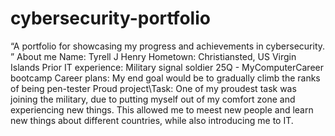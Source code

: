 # cybersecurity-portfolio
“A portfolio for showcasing my progress and achievements in cybersecurity. ”
About me
Name: Tyrell J Henry
Hometown: Christiansted, US Virgin Islands
Prior IT experience: Military signal soldier 25Q - MyComputerCareer bootcamp
Career plans: My end goal would be to gradually climb the ranks of being pen-tester
Proud project\Task: One of my proudest task was joining the military, due to putting myself out of my comfort zone and experiencing new things. This allowed me to meest new people and learn new things about different countries, while also introducing me to IT. 
